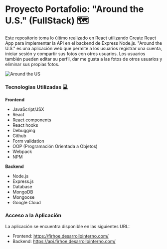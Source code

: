 # Proyecto Portafolio: "Around the U.S." (FullStack) 🗺️​

Este repositorio toma lo último realizado en React utilizando Create React App para implementar la API en el backend de Express Node.js.
"Around the U.S." es una aplicación web que permite a los usuarios registrar una cuenta, iniciar sesión y compartir sus fotos con otros usuarios. Los usuarios también pueden editar su perfil, dar me gusta a las fotos de otros usuarios y eliminar sus propias fotos.

![Around the US](https://media.giphy.com/media/v1.Y2lkPTc5MGI3NjExN2EzNDEwYzgzYjVhZjQ3ZGFkMzZmZDM3ZWVhNjc2NjI2YzEwZDlhZCZlcD12MV9pbnRlcm5hbF9naWZzX2dpZklkJmN0PWc/0Pe0ZqVNyh8srIiwjn/giphy.gif)

### Tecnologias Utilizadas 💻

**Frontend**

- JavaScript/JSX
- React
- React components
- React hooks
- Debugging
- Github
- Form validation
- OOP (Programación Orientada a Objetos)
- Webpack
- NPM

**Backend**

- Node.js
- Express.js
- Database
- MongoDB
- Mongoose
- Google Cloud

### Acceso a la Aplicación

La aplicación se encuentra disponible en las siguientes URL:
* Frontend: https://firhoe.desarrollointerno.com/
* Backend: https://api.firhoe.desarrollointerno.com/
